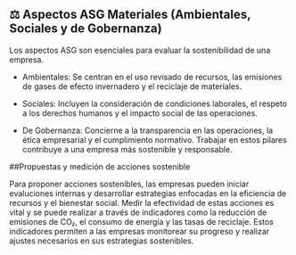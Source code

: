 ## ⚖️ Aspectos ASG Materiales  (Ambientales, Sociales y de Gobernanza)


Los aspectos ASG son esenciales para evaluar la sostenibilidad de una empresa.

- Ambientales: Se centran en el uso revisado de recursos, las emisiones de gases de efecto invernadero y el reciclaje de materiales.

- Sociales: Incluyen la consideración de condiciones laborales, el respeto a los derechos humanos y el impacto social de las operaciones.

- De Gobernanza: Concierne a la transparencia en las operaciones, la ética empresarial y el cumplimiento normativo. Trabajar en estos pilares contribuye a una empresa más sostenible y responsable.

##Propuestas y medición de acciones sostenible

Para proponer acciones sostenibles, las empresas pueden iniciar evaluciones internas y desarrollar estrategias enfocadas en la eficiencia de recursos y el bienestar social. Medir la efectividad de estas acciones es vital y se puede realizar a través de indicadores como la reducción de emisiones de CO₂, el consumo de energía y las tasas de reciclaje. Estos indicadores permiten a las empresas monitorear su progreso y realizar ajustes necesarios en sus estrategias sostenibles.

